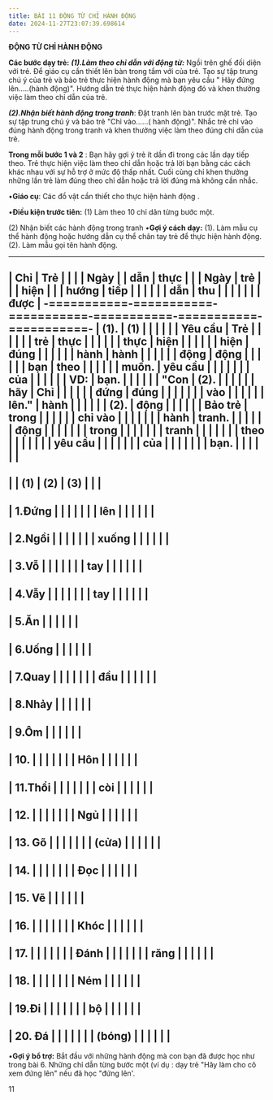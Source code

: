 ```yaml
---
title: BÀI 11 ĐỘNG TỪ CHỈ HÀNH ĐỘNG
date: 2024-11-27T23:07:39.698614
---
```


**ĐỘNG TỪ CHỈ HÀNH ĐỘNG**

**Các bước dạy trẻ:**
***(1).Làm theo chỉ dẫn với động từ:*** Ngồi trên ghế đối diện với
trẻ. Để giáo cụ cần thiết lên bàn trong tầm với của trẻ. Tạo sự tập
trung chú ý của trẻ và bảo trẻ thực hiện hành động mà bạn yêu cầu "
Hãy đứng lên.....(hành động)". Hướng dẫn trẻ thực hiện hành động đó và
khen thưởng việc làm theo chỉ dẫn của trẻ.

***(2).Nhận biết hành động trong tranh***: Đặt tranh lên bàn trước mặt
trẻ. Tạo sự tập trung chú ý và bảo trẻ "Chỉ vào......( hành động)".
Nhắc trẻ chỉ vào đúng hành động trong tranh và khen thưởng việc làm
theo đúng chỉ dẫn của trẻ.

**Trong mỗi bước 1 và 2** : Bạn hãy gợi ý trẻ ít dần đi trong các lần
dạy tiếp theo. Trẻ thực hiện việc làm theo chỉ dẫn hoặc trả lời bạn
bằng các cách khác nhau với sự hỗ trợ ở mức độ thấp nhất. Cuối cùng
chỉ khen thưởng những lần trẻ làm đúng theo chỉ dẫn hoặc trả lời đúng
mà không cần nhắc.

•**Giáo cụ**: Các đồ vật cần thiết cho thực hiện hành động .

•**Điều kiện trước tiên:**
(1) Làm theo 10 chỉ dãn từng bước một.

(2) Nhận biết các hành động trong tranh
•**Gợi ý cách dạy:**
(1). Làm mẫu cụ thể hành động hoặc hướng dẫn cụ thể chân tay trẻ để
thực hiện hành động. (2). Làm mẫu gọi tên hành động.

-------------------------------------------------------------------------
| **Chỉ     | **Trẻ     |           |           |         | **Ngày  |
| dẫn**     | thực      |           |           | **Ngày** | trẻ     |
|           | hiện**    |           |           | **hướng | tiếp    |
|           |           |           |           | dẫn**   | thu     |
|           |           |           |           |           | được**  |
-===========-===========-===========-===========-===========-===========-
| **(1).  | **(1)   |           |           |           |           |
| Yêu cầu | Trẻ     |           |           |           |           |
| trẻ     | thực    |           |           |           |           |
| thực    | hiện    |           |           |           |           |
| hiện    | đúng    |           |           |           |           |
| hành    | hành    |           |           |           |           |
| động    | động    |           |           |           |           |
| bạn     | theo    |           |           |           |           |
| muốn.** | yêu cầu |           |           |           |           |
|         | của     |           |           |           |           |
| **VD:   | bạn.    |           |           |           |           |
| "Con    | (2).    |           |           |           |           |
| hãy     | Chỉ     |           |           |           |           |
| đứng    | đúng    |           |           |           |           |
|         | vào     |           |           |           |           |
|  lên."** | hành    |           |           |           |           |
| **(2).  | động    |           |           |           |           |
| Bảo trẻ | trong   |           |           |           |           |
| chỉ vào |         |           |           |           |           |
| hành    |  tranh.** |           |           |           |           |
| động    |           |           |           |           |           |
| trong   |           |           |           |           |           |
| tranh   |           |           |           |           |           |
| theo    |           |           |           |           |           |
| yêu cầu |           |           |           |           |           |
| của     |           |           |           |           |           |
| bạn.**  |           |           |           |           |           |
-------------------------------------------------------------------------
|           | **(1)**   | **(2)**   | **(3)**   |           |           |
-------------------------------------------------------------------------
| 1.Đứng  |           |           |           |           |           |
| lên     |           |           |           |           |           |
-------------------------------------------------------------------------
| 2.Ngồi  |           |           |           |           |           |
| xuống   |           |           |           |           |           |
-------------------------------------------------------------------------
| 3.Vỗ    |           |           |           |           |           |
| tay     |           |           |           |           |           |
-------------------------------------------------------------------------
| 4.Vẫy   |           |           |           |           |           |
| tay     |           |           |           |           |           |
-------------------------------------------------------------------------
| 5.Ăn    |           |           |           |           |           |
-------------------------------------------------------------------------
| 6.Uống  |           |           |           |           |           |
-------------------------------------------------------------------------
| 7.Quay  |           |           |           |           |           |
| đầu     |           |           |           |           |           |
-------------------------------------------------------------------------
| 8.Nhảy  |           |           |           |           |           |
-------------------------------------------------------------------------
| 9.Ôm    |           |           |           |           |           |
-------------------------------------------------------------------------
| 10.    |           |           |           |           |           |
| Hôn     |           |           |           |           |           |
-------------------------------------------------------------------------
| 11.Thổi |           |           |           |           |           |
| còi     |           |           |           |           |           |
-------------------------------------------------------------------------
| 12.    |           |           |           |           |           |
| Ngủ     |           |           |           |           |           |
-------------------------------------------------------------------------
| 13. Gõ |           |           |           |           |           |
| (cửa)   |           |           |           |           |           |
-------------------------------------------------------------------------
| 14.    |           |           |           |           |           |
| Đọc     |           |           |           |           |           |
-------------------------------------------------------------------------
| 15. Vẽ |           |           |           |           |           |
-------------------------------------------------------------------------
| 16.    |           |           |           |           |           |
| Khóc    |           |           |           |           |           |
-------------------------------------------------------------------------
| 17.    |           |           |           |           |           |
| Đánh    |           |           |           |           |           |
| răng    |           |           |           |           |           |
-------------------------------------------------------------------------
| 18.    |           |           |           |           |           |
| Ném     |           |           |           |           |           |
-------------------------------------------------------------------------
| 19.Đi   |           |           |           |           |           |
| bộ      |           |           |           |           |           |
-------------------------------------------------------------------------
| 20. Đá |           |           |           |           |           |
| (bóng)  |           |           |           |           |           |
-------------------------------------------------------------------------

•**Gợi ý bổ trợ:** Bắt đầu với những hành động mà con bạn đã được học
như trong bài 6. Những chỉ dẫn từng bước một (ví dụ : dạy trẻ "Hãy làm
cho cô xem đứng lên" nếu đã học "đứng lên'.

11

